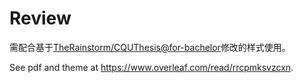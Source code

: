 # Review

需配合基于[TheRainstorm/CQUThesis@for-bachelor](https://github.com/TheRainstorm/CQUThesis/tree/for-bachelor/bachelor)修改的样式使用。

See pdf and theme at <https://www.overleaf.com/read/rrcpmksvzcxn>.
